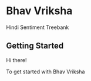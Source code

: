 # Bhav Vriksha
Hindi Sentiment Treebank

## Getting Started

Hi there!

To get started with Bhav Vriksha
